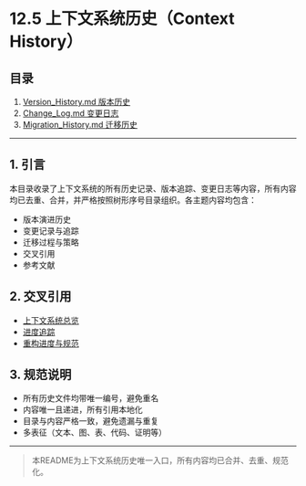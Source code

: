 # 12.5 上下文系统历史（Context History）

## 目录

1. [Version_History.md 版本历史](./Version_History.md)
2. [Change_Log.md 变更日志](./Change_Log.md)
3. [Migration_History.md 迁移历史](./Migration_History.md)

---

## 1. 引言

本目录收录了上下文系统的所有历史记录、版本追踪、变更日志等内容，所有内容均已去重、合并，并严格按照树形序号目录组织。各主题内容均包含：

- 版本演进历史
- 变更记录与追踪
- 迁移过程与策略
- 交叉引用
- 参考文献

## 2. 交叉引用

- [上下文系统总览](../README.md)
- [进度追踪](../Progress/README.md)
- [重构进度与规范](../../07_重构进度与规范/README.md)

## 3. 规范说明

- 所有历史文件均带唯一编号，避免重名
- 内容唯一且递进，所有引用本地化
- 目录与内容严格一致，避免遗漏与重复
- 多表征（文本、图、表、代码、证明等）

---

> 本README为上下文系统历史唯一入口，所有内容均已合并、去重、规范化。
